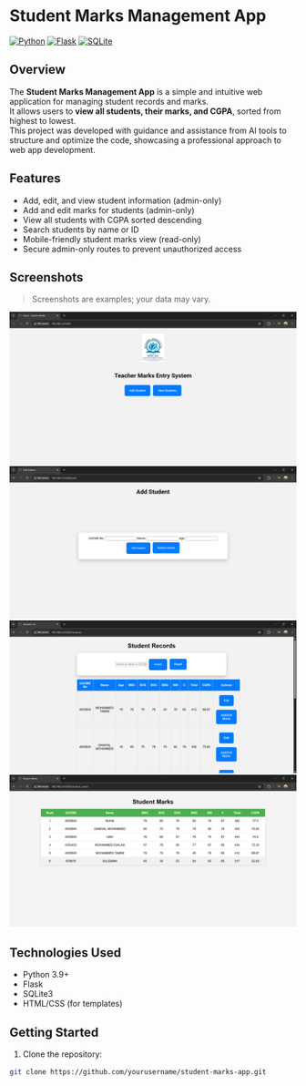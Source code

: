 # Student Marks Management App

[![Python](https://img.shields.io/badge/Python-3.11-blue)](https://www.python.org/)
[![Flask](https://img.shields.io/badge/Flask-2.3.2-green)](https://flask.palletsprojects.com/)
[![SQLite](https://img.shields.io/badge/SQLite-3-orange)](https://www.sqlite.org/)

## Overview
The **Student Marks Management App** is a simple and intuitive web application for managing student records and marks.  
It allows users to **view all students, their marks, and CGPA**, sorted from highest to lowest.  
This project was developed with guidance and assistance from AI tools to structure and optimize the code, showcasing a professional approach to web app development.

## Features
- Add, edit, and view student information (admin-only)
- Add and edit marks for students (admin-only)
- View all students with CGPA sorted descending
- Search students by name or ID
- Mobile-friendly student marks view (read-only)
- Secure admin-only routes to prevent unauthorized access

## Screenshots
> Screenshots are examples; your data may vary.

![Home Page](Static/images/homepage.png)
![Add Page](Static/images/addpage.png)
![Marks Adding Page](Static/images/markspage.png)
![Student Checking Page](Static/images/checklist.png)


## Technologies Used
- Python 3.9+
- Flask
- SQLite3
- HTML/CSS (for templates)

## Getting Started
1. Clone the repository:  
```bash
git clone https://github.com/yourusername/student-marks-app.git
